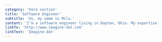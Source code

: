 ```yaml
---
category: 'hero section'
title: 'Software Engineer'
subtitle: 'Hi, my name is Milu.'
content: 'I’m a software engineer living in Dayton, Ohio. My expertise is in building web-based applications and data representations with JavaScript. In addition to my day job, I am the co-founder of Imagine.Dat, a Data Visualization Dayton meetup.'
linkTo: 'http://www.imagine-dat.com'
linkText: 'Imagine-dat'
---
```

